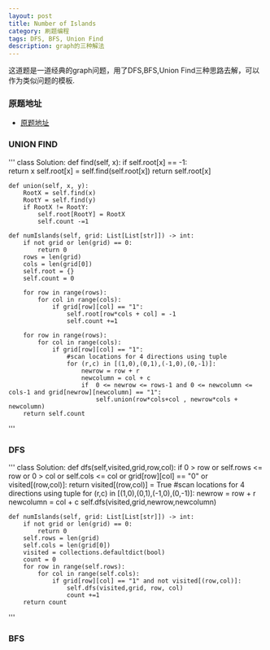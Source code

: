 ```yaml
---
layout: post
title: Number of Islands
category: 刷题编程
tags: DFS, BFS, Union Find
description: graph的三种解法
---
```


这道题是一道经典的graph问题，用了DFS,BFS,Union Find三种思路去解，可以作为类似问题的模板.


### 原题地址

- [原题地址](https://leetcode.com/problems/number-of-islands/description/)
  
###  UNION FIND

'''
class Solution:
    def find(self, x):
        if self.root[x] == -1:           
            return x
        self.root[x] = self.find(self.root[x])
        return self.root[x]

    def union(self, x, y):
        RootX = self.find(x)
        RootY = self.find(y)
        if RootX != RootY:
            self.root[RootY] = RootX
            self.count -=1

    def numIslands(self, grid: List[List[str]]) -> int:
        if not grid or len(grid) == 0:
            return 0
        rows = len(grid)
        cols = len(grid[0])
        self.root = {}
        self.count = 0

        for row in range(rows):
            for col in range(cols):
                if grid[row][col] == "1":
                    self.root[row*cols + col] = -1
                    self.count +=1

        for row in range(rows):
            for col in range(cols):
                if grid[row][col] == "1":
                    #scan locations for 4 directions using tuple
                    for (r,c) in [(1,0),(0,1),(-1,0),(0,-1)]:
                        newrow = row + r
                        newcolumn = col + c
                        if  0 <= newrow <= rows-1 and 0 <= newcolumn <= cols-1 and grid[newrow][newcolumn] == "1":
                            self.union(row*cols+col , newrow*cols + newcolumn)
        return self.count
'''

 

### DFS

'''
class Solution:
    def dfs(self,visited,grid,row,col):
        if  0 > row or self.rows <= row or 0 > col or self.cols <= col or grid[row][col] == "0" or visited[(row,col)]:
            return 
        visited[(row,col)] = True 
        #scan locations for 4 directions using tuple
        for (r,c) in [(1,0),(0,1),(-1,0),(0,-1)]:
            newrow = row + r
            newcolumn = col + c
            self.dfs(visited,grid,newrow,newcolumn)

    def numIslands(self, grid: List[List[str]]) -> int:  
        if not grid or len(grid) == 0:
            return 0
        self.rows = len(grid)
        self.cols = len(grid[0])    
        visited = collections.defaultdict(bool)
        count = 0
        for row in range(self.rows):
            for col in range(self.cols):
                if grid[row][col] == "1" and not visited[(row,col)]:
                    self.dfs(visited,grid, row, col)
                    count +=1
        return count

'''

### BFS